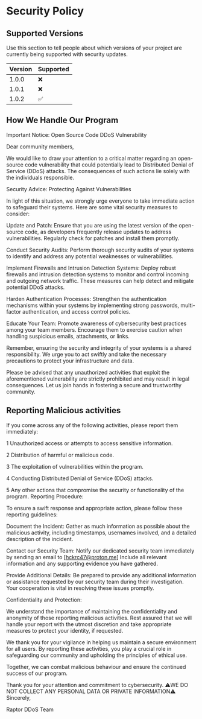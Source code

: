 # Security Policy

## Supported Versions

Use this section to tell people about which versions of your project are
currently being supported with security updates.

| Version | Supported          |
| ------- | ------------------ |
| 1.0.0   | :x:                |
| 1.0.1   | :x:                |
| 1.0.2   | :white_check_mark: |

## How We Handle Our Program


Important Notice: Open Source Code DDoS Vulnerability

Dear community members,

We would like to draw your attention to a critical matter regarding an open-source code vulnerability that could potentially lead to Distributed Denial of Service (DDoS) attacks. The consequences of such actions lie solely with the individuals responsible.

Security Advice: Protecting Against Vulnerabilities

In light of this situation, we strongly urge everyone to take immediate action to safeguard their systems. Here are some vital security measures to consider:

Update and Patch: Ensure that you are using the latest version of the open-source code, as developers frequently release updates to address vulnerabilities. Regularly check for patches and install them promptly.

Conduct Security Audits: Perform thorough security audits of your systems to identify and address any potential weaknesses or vulnerabilities.

Implement Firewalls and Intrusion Detection Systems: Deploy robust firewalls and intrusion detection systems to monitor and control incoming and outgoing network traffic. These measures can help detect and mitigate potential DDoS attacks.

Harden Authentication Processes: Strengthen the authentication mechanisms within your systems by implementing strong passwords, multi-factor authentication, and access control policies.

Educate Your Team: Promote awareness of cybersecurity best practices among your team members. Encourage them to exercise caution when handling suspicious emails, attachments, or links.

Remember, ensuring the security and integrity of your systems is a shared responsibility. We urge you to act swiftly and take the necessary precautions to protect your infrastructure and data.

Please be advised that any unauthorized activities that exploit the aforementioned vulnerability are strictly prohibited and may result in legal consequences. Let us join hands in fostering a secure and trustworthy community.

## Reporting Malicious activities


If you come across any of the following activities, please report them immediately:

1 Unauthorized access or attempts to access sensitive information.

2 Distribution of harmful or malicious code.

3 The exploitation of vulnerabilities within the program.

4 Conducting Distributed Denial of Service (DDoS) attacks.

5 Any other actions that compromise the security or functionality of the program.
Reporting Procedure:

To ensure a swift response and appropriate action, please follow these reporting guidelines:

Document the Incident: Gather as much information as possible about the malicious activity, including timestamps, usernames involved, and a detailed description of the incident.

Contact our Security Team: Notify our dedicated security team immediately by sending an email to [hckrc47@proton.me] Include all relevant information and any supporting evidence you have gathered.

Provide Additional Details: Be prepared to provide any additional information or assistance requested by our security team during their investigation. Your cooperation is vital in resolving these issues promptly.

Confidentiality and Protection:

We understand the importance of maintaining the confidentiality and anonymity of those reporting malicious activities. Rest assured that we will handle your report with the utmost discretion and take appropriate measures to protect your identity, if requested.

We thank you for your vigilance in helping us maintain a secure environment for all users. By reporting these activities, you play a crucial role in safeguarding our community and upholding the principles of ethical use.

Together, we can combat malicious behaviour and ensure the continued success of our program.

Thank you for your attention and commitment to cybersecurity. 
⚠️WE DO NOT COLLECT ANY PERSONAL DATA OR PRIVATE INFORMATION⚠️
Sincerely,

Raptor DDoS Team
